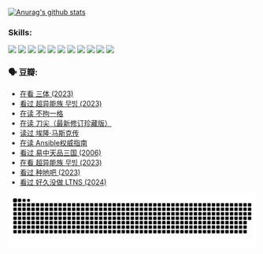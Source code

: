 
[![Anurag's github stats](https://github-readme-stats.vercel.app/api?username=w940853815)](https://github.com/anuraghazra/github-readme-stats)

### Skills:

<code><img height="32" src="https://cdn.jsdelivr.net/npm/simple-icons@v5/icons/python.svg"></code>
<code><img height="32" src="https://cdn.jsdelivr.net/npm/simple-icons@v5/icons/javascript.svg"></code>
<code><img height="32" src="https://cdn.jsdelivr.net/npm/simple-icons@v5/icons/django.svg"></code>
<code><img height="32" src="https://cdn.jsdelivr.net/npm/simple-icons@v5/icons/flask.svg"></code>
<code><img height="32" src="https://cdn.jsdelivr.net/npm/simple-icons@v5/icons/vuetify.svg"></code>
<code><img height="32" src="https://cdn.jsdelivr.net/npm/simple-icons@v5/icons/git.svg"></code>
<code><img height="32" src="https://cdn.jsdelivr.net/npm/simple-icons@v5/icons/docker.svg"></code>
<code><img height="32" src="https://cdn.jsdelivr.net/npm/simple-icons@v5/icons/postgresql.svg"></code>
<code><img height="32" src="https://cdn.jsdelivr.net/npm/simple-icons@v5/icons/elasticsearch.svg"></code>
<code><img height="32" src="https://cdn.jsdelivr.net/npm/simple-icons@v5/icons/macos.svg"></code>
<code><img height="32" src="https://cdn.jsdelivr.net/npm/simple-icons@v5/icons/linux.svg"></code>

### 🗣 豆瓣:

<!-- DOUBAN-ACTIVITIES:START -->
- [在看 三体‎ (2023)](https://www.douban.com/people/136069238/status/4558185093/?_i=11116741)
- [看过 超异能族 무빙‎ (2023)](https://www.douban.com/people/136069238/status/4556824186/?_i=11116741)
- [在读 不拘一格](https://www.douban.com/people/136069238/status/4541712161/?_i=11116741)
- [在读 刀尖（最新修订珍藏版）](https://www.douban.com/people/136069238/status/4541711339/?_i=11116741)
- [读过 埃隆·马斯克传](https://www.douban.com/people/136069238/status/4541710351/?_i=11116741)
- [在读 Ansible权威指南](https://www.douban.com/people/136069238/status/4539151450/?_i=11116741)
- [看过 易中天品三国‎ (2006)](https://www.douban.com/people/136069238/status/4529910812/?_i=11116741)
- [在看 超异能族 무빙‎ (2023)](https://www.douban.com/people/136069238/status/4527291077/?_i=11116741)
- [看过 种地吧‎ (2023)](https://www.douban.com/people/136069238/status/4527289637/?_i=11116741)
- [看过 好久没做 LTNS‎ (2024)](https://www.douban.com/people/136069238/status/4527289515/?_i=11116741)
<!-- DOUBAN-ACTIVITIES:END -->


![Snake animation](https://raw.githubusercontent.com/w940853815/w940853815/output/github-contribution-grid-snake.svg)

<!--
**w940853815/w940853815** is a ✨ _special_ ✨ repository because its `README.md` (this file) appears on your GitHub profile.

Here are some ideas to get you started:

- 🔭 I’m currently working on ...
- 🌱 I’m currently learning ...
- 👯 I’m looking to collaborate on ...
- 🤔 I’m looking for help with ...
- 💬 Ask me about ...
- 📫 How to reach me: ...
- 😄 Pronouns: ...
- ⚡ Fun fact: ...
-->
